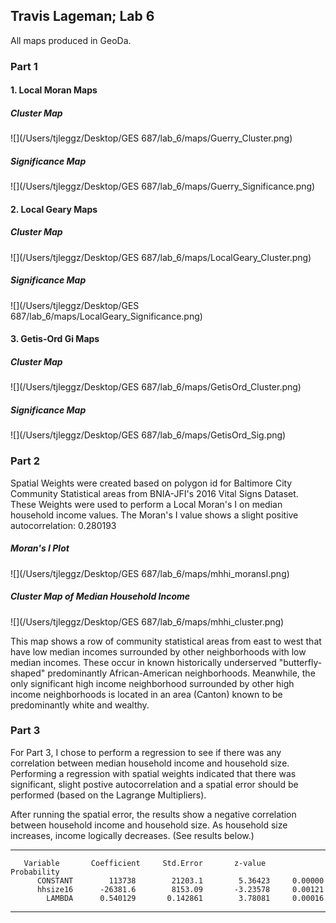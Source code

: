 Travis Lageman; Lab 6
---
All maps produced in GeoDa.

### Part 1

#### 1. Local Moran Maps

##### Cluster Map
![](/Users/tjleggz/Desktop/GES 687/lab_6/maps/Guerry_Cluster.png)

##### Significance Map
![](/Users/tjleggz/Desktop/GES 687/lab_6/maps/Guerry_Significance.png)

#### 2. Local Geary Maps

##### Cluster Map
![](/Users/tjleggz/Desktop/GES 687/lab_6/maps/LocalGeary_Cluster.png)

##### Significance Map
![](/Users/tjleggz/Desktop/GES 687/lab_6/maps/LocalGeary_Significance.png)

#### 3. Getis-Ord Gi Maps

##### Cluster Map
![](/Users/tjleggz/Desktop/GES 687/lab_6/maps/GetisOrd_Cluster.png)

##### Significance Map
![](/Users/tjleggz/Desktop/GES 687/lab_6/maps/GetisOrd_Sig.png)


### Part 2

Spatial Weights were created based on polygon id for Baltimore City Community
Statistical areas from BNIA-JFI's 2016 Vital Signs Dataset. These Weights
were used to perform a Local Moran's I on median household income values. The
Moran's I value shows a slight positive autocorrelation: 0.280193

##### Moran's I Plot
![](/Users/tjleggz/Desktop/GES 687/lab_6/maps/mhhi_moransI.png)

##### Cluster Map of Median Household Income
![](/Users/tjleggz/Desktop/GES 687/lab_6/maps/mhhi_cluster.png)

This map shows a row of community statistical areas from east to west that
have low median incomes surrounded by other neighborhoods with low median
incomes. These occur in known historically underserved "butterfly-shaped"
predominantly African-American neighborhoods. Meanwhile, the only significant high income neighborhood surrounded by other high income neighborhoods is located in an area (Canton) known to be predominantly white and wealthy.


### Part 3

For Part 3, I chose to perform a regression to see if there was any correlation between median household income and household size. Performing a regression with spatial weights indicated that there was significant, slight postive autocorrelation and a spatial error should
be performed (based on the Lagrange Multipliers).

After running the spatial error, the results show a negative correlation between household income and household size. As household size increases, income logically decreases. (See results below.)

------------------------------------------------------------------------
       Variable       Coefficient     Std.Error       z-value    Probability
          CONSTANT        113738        21203.1        5.36423     0.00000
          hhsize16      -26381.6        8153.09       -3.23578     0.00121
            LAMBDA      0.540129       0.142861        3.78081     0.00016
------------------------------------------------------------------------
